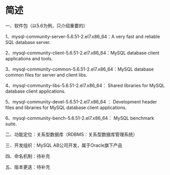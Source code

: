 # 简述

一、软件包（以5.6为例，只介绍重要的）

1、mysql-community-server-5.6.51-2.el7.x86_64：A very fast and reliable SQL database server.

2、mysql-community-client-5.6.51-2.el7.x86_64：MySQL database client applications and tools.

3、mysql-community-common-5.6.51-2.el7.x86_64：MySQL database common files for server and client libs.

4、mysql-community-libs-5.6.51-2.el7.x86_64： Shared libraries for MySQL database client applications.

5、mysql-community-devel-5.6.51-2.el7.x86_64 ： Development header files and libraries for MySQL database client applications.

6、mysql-community-bench-5.6.51-2.el7.x86_64： MySQL benchmark suite.

二、功能定位：关系型数据库（RDBMS：关系型数据库管理系统） 

三、开发组织：MySQL AB公司开发，属于Oracle旗下产品

四、命名机制：待补充

五、版本更迭：待补充

